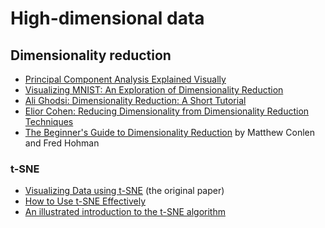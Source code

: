 # High-dimensional data

## Dimensionality reduction

- [Principal Component Analysis Explained Visually](http://setosa.io/ev/principal-component-analysis/)
- [Visualizing MNIST: An Exploration of Dimensionality Reduction](https://colah.github.io/posts/2014-10-Visualizing-MNIST/)
- [Ali Ghodsi: Dimensionality Reduction: A Short Tutorial](http://www.math.uwaterloo.ca/~aghodsib/courses/f06stat890/readings/tutorial_stat890.pdf)
- [Elior Cohen: Reducing Dimensionality from Dimensionality Reduction Techniques](https://medium.com/towards-data-science/reducing-dimensionality-from-dimensionality-reduction-techniques-f658aec24dfe)
- [The Beginner's Guide to Dimensionality Reduction](https://idyll.pub/post/dimensionality-reduction-293e465c2a3443e8941b016d/) by Matthew Conlen and Fred Hohman

### t-SNE
- [Visualizing Data using t-SNE](http://www.jmlr.org/papers/volume9/vandermaaten08a/vandermaaten08a.pdf) (the original paper)
- [How to Use t-SNE Effectively](https://distill.pub/2016/misread-tsne/)
- [An illustrated introduction to the t-SNE algorithm](https://www.oreilly.com/learning/an-illustrated-introduction-to-the-t-sne-algorithm)
